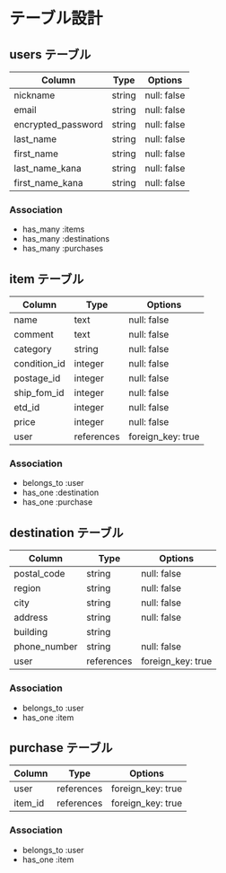 
# テーブル設計

## users テーブル

| Column             | Type   | Options     |
| ------------------ | ------ | ----------- |
| nickname           | string | null: false |
| email              | string | null: false |
| encrypted_password | string | null: false |
| last_name          | string | null: false |
| first_name         | string | null: false |
| last_name_kana     | string | null: false |
| first_name_kana    | string | null: false |

### Association
- has_many :items
- has_many :destinations
- has_many :purchases

## item テーブル

| Column       | Type       | Options           |
| ------------ | ---------- | ----------------- |
| name         | text       | null: false       |
| comment      | text       | null: false       |
| category     | string     | null: false       |
| condition_id | integer    | null: false       |
| postage_id   | integer    | null: false       |
| ship_fom_id  | integer    | null: false       |
| etd_id       | integer    | null: false       |
| price        | integer    | null: false       |
| user         | references | foreign_key: true |

### Association

- belongs_to :user
- has_one :destination
- has_one :purchase

## destination テーブル

| Column                | Type       | Options           |
| --------------------- | ---------- | ----------------- |
| postal_code           | string     | null: false       |
| region                | string     | null: false       |
| city                  | string     | null: false       |
| address               | string     | null: false       |
| building              | string     | 
| phone_number          | string     | null: false       |
| user                  | references | foreign_key: true |

### Association

- belongs_to :user
- has_one :item

## purchase テーブル

| Column                | Type       | Options           |
| --------------------- | ---------- | ----------------- |
| user                  | references | foreign_key: true |
| item_id               | references | foreign_key: true |


### Association

- belongs_to :user
- has_one :item
